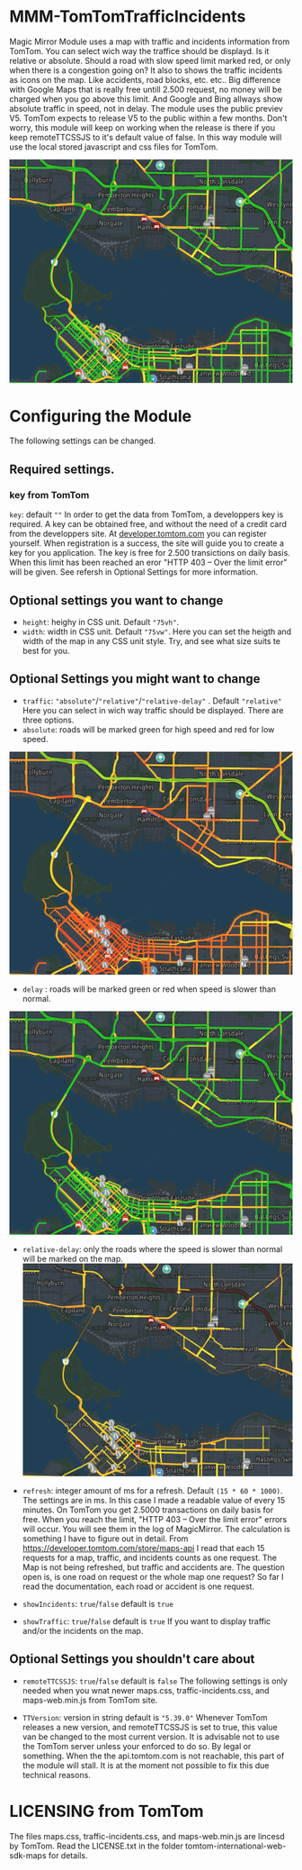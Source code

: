 # MMM-TomTomTrafficIncidents
Magic Mirror Module uses a map with traffic and incidents information from TomTom. You can select wich way the traffice should be displayd. Is it relative or absolute. Should a road with slow speed limit marked red, or only when there is a congestion going on? It also to shows the traffic incidents as icons on the map. Like accidents, road blocks, etc. etc..
Big difference with Google Maps that is really free untill 2.500 request, no money will be charged when you go above this limit. And Google and Bing allways show absolute traffic in speed, not in delay.
The module uses the public previev V5. TomTom expects to release V5 to the public within a few months. Don't worry, this module will keep on working when the release is there if you keep remoteTTCSSJS to it's default value of false. In this way module will use the local stored javascript and css files for TomTom.

![TomTom Traffic and Incidents](./TrafficRelative.png "Example")


# Configuring the Module
The following settings can be changed.

## Required settings.
### key from TomTom
`key`: default `""`
In order to get the data from TomTom, a developpers key is required. A key can be obtained free, and without the need of a credit card from the developpers site. At [developer.tomtom.com](https://developer.tomtom.com) you can register yourself. When registration is a success, the site will guide you to create a key for you application.
The key is free for 2.500 transictions on daily basis. When this limit has been reached an eror "HTTP 403 – Over the limit error" will be given. See refersh in Optional Settings for more information.

## Optional settings you want to change
- `height`: heighy in CSS unit. Default `"75vh"`.
- `width`: width in CSS unit. Default `"75vw"`.
Here you can set the heigth and width of the map in any CSS unit style. Try, and see what size suits te best for you.

## Optional Settings you might want to change
- `traffic`: `"absolute"`/`"relative"`/`"relative-delay"` . Default `"relative"`
Here you can select in wich way traffic should be displayed. There are three options.
- `absolute`: roads will be marked green for high speed and red for low speed.

![absolute traffic speed](./TrafficAbsolute.png "Absolute")
- `delay` : roads will be marked green or red when speed is slower than normal.

![relative traffic flow](./TrafficRelative.png "Relative")

- `relative-delay`:  only the roads where the speed is slower than normal will be marked on the map.
![only relative delays](./TrafficRelativeDelay.png "Relative Delay")

- `refresh`: integer amount of ms for a refresh. Default `(15 * 60 * 1000)`.
The settings are in ms. In this case I made a readable value of every  15 minutes. On TomTom you get 2.5000 transactions on daily basis for free. When you reach the limit, "HTTP 403 – Over the limit error" errors will occur. You will see them in the log of MagicMirror.
The calculation is something I have to figure out in detail. From https://developer.tomtom.com/store/maps-api I read that each 15 requests for a map, traffic, and incidents counts as one request. The Map is not being refreshed, but traffic and accidents are. The question open is, is one road on request or the whole map one request? So far I read the documentation, each road or accident is one request.

- `showIncidents`:  `true`/`false` default is `true`
- `showTraffic`: `true`/`false` default is `true`
If you want to display traffic and/or the incidents on the map.

## Optional Settings you shouldn't care about
- `remoteTTCSSJS`: `true`/`false` default is `false`
The following settings is only needed when you wnat newer maps.css, traffic-incidents.css, and maps-web.min.js from TomTom site.

- `TTVersion`: version in string default is `"5.39.0"`
Whenever TomTom releases a new version, and remoteTTCSSJS is set to true, this value van be changed to the most current version. It is advisable not to use the TomTom server unless your enforced to do so. By legal or something. When the the api.tomtom.com is not reachable, this part of the module will stall. It is at the moment not possible to fix this due technical reasons.

# LICENSING from TomTom
The files maps.css, traffic-incidents.css, and maps-web.min.js are lincesd by TomTom. Read the LICENSE.txt in the folder tomtom-international-web-sdk-maps for details.
